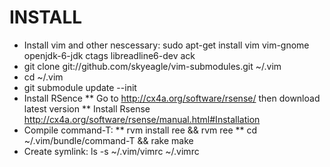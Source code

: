 INSTALL
=======

* Install vim and other nescessary: sudo apt-get install vim vim-gnome openjdk-6-jdk ctags libreadline6-dev ack
* git clone git://github.com/skyeagle/vim-submodules.git ~/.vim
* cd ~/.vim
* git submodule update --init
* Install RSence
** Go to http://cx4a.org/software/rsense/ then download latest version
** Install Rsense http://cx4a.org/software/rsense/manual.html#Installation
* Compile command-T:
** rvm install ree && rvm ree
** cd ~/.vim/bundle/command-T && rake make
* Create symlink: ls -s ~/.vim/vimrc ~/.vimrc





